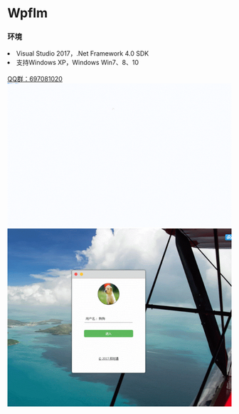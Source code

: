 # WpfIm
<h3>环境</h3>

<li>Visual Studio 2017，.Net Framework 4.0 SDK</li>
<li>支持Windows XP，Windows Win7、8、10</li>
<br/>
<a href="tencent://message/?uin=697081020&Site=&menu=yes">QQ群：697081020</a>
<br/>
<img src="/image/gif1.gif"/>
<img src="/image/gif.gif"/>
